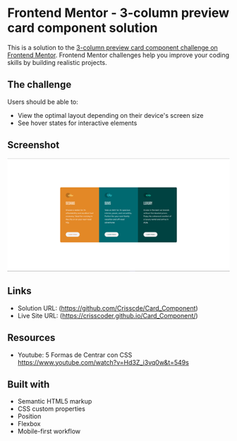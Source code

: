 # Frontend Mentor - 3-column preview card component solution

This is a solution to the [3-column preview card component challenge on Frontend Mentor](https://www.frontendmentor.io/challenges/3column-preview-card-component-pH92eAR2-). Frontend Mentor challenges help you improve your coding skills by building realistic projects.

## The challenge

Users should be able to:

- View the optimal layout depending on their device's screen size
- See hover states for interactive elements

## Screenshot

![Desktop](assets/images/view_cards.png)

## Links

- Solution URL: (<https://github.com/Crisscde/Card_Component>)
- Live Site URL: (<https://crisscoder.github.io/Card_Component/>)

## Resources
- Youtube: 5 Formas de Centrar con CSS https://www.youtube.com/watch?v=Hd3Z_i3vq0w&t=549s

## Built with

- Semantic HTML5 markup
- CSS custom properties
- Position
- Flexbox
- Mobile-first workflow
